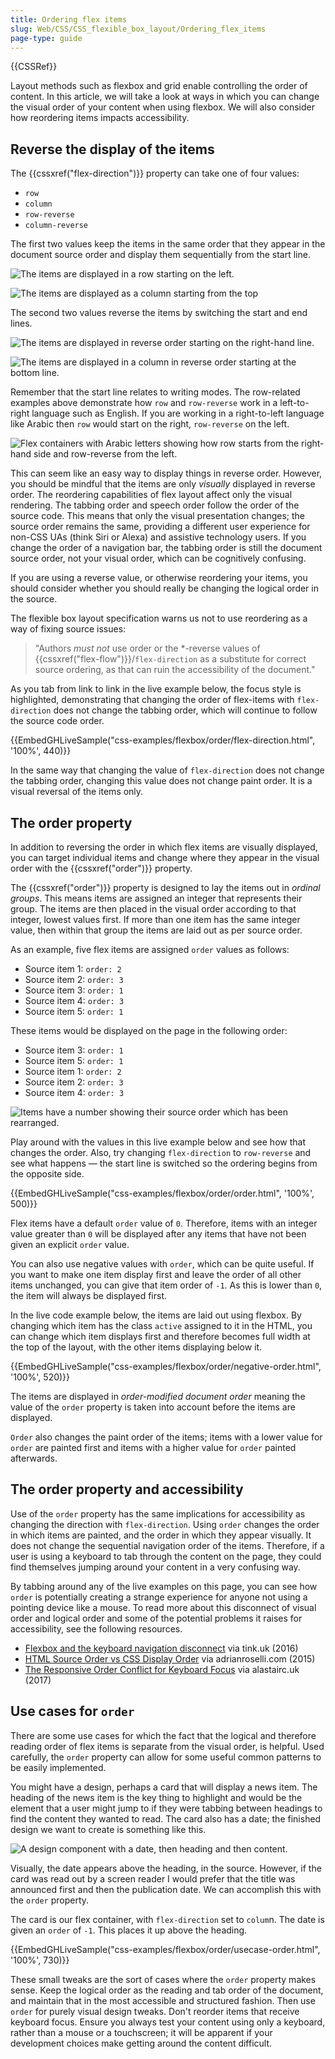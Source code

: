 ```yaml
---
title: Ordering flex items
slug: Web/CSS/CSS_flexible_box_layout/Ordering_flex_items
page-type: guide
---
```


{{CSSRef}}

Layout methods such as flexbox and grid enable controlling the order of content. In this article, we will take a look at ways in which you can change the visual order of your content when using flexbox. We will also consider how reordering items impacts accessibility.

## Reverse the display of the items

The {{cssxref("flex-direction")}} property can take one of four values:

- `row`
- `column`
- `row-reverse`
- `column-reverse`

The first two values keep the items in the same order that they appear in the document source order and display them sequentially from the start line.

![The items are displayed in a row starting on the left.](basics1.png)

![The items are displayed as a column starting from the top ](align10.png)

The second two values reverse the items by switching the start and end lines.

![The items are displayed in reverse order starting on the right-hand line.](align9.png)

![The items are displayed in a column in reverse order starting at the bottom line.](align11.png)

Remember that the start line relates to writing modes. The row-related examples above demonstrate how `row` and `row-reverse` work in a left-to-right language such as English. If you are working in a right-to-left language like Arabic then `row` would start on the right, `row-reverse` on the left.

![Flex containers with Arabic letters showing how row starts from the right-hand side and row-reverse from the left.](order-rtl.png)

This can seem like an easy way to display things in reverse order. However, you should be mindful that the items are only _visually_ displayed in reverse order. The reordering capabilities of flex layout affect only the visual rendering. The tabbing order and speech order follow the order of the source code. This means that only the visual presentation changes; the source order remains the same, providing a different user experience for non-CSS UAs (think Siri or Alexa) and assistive technology users. If you change the order of a navigation bar, the tabbing order is still the document source order, not your visual order, which can be cognitively confusing.

If you are using a reverse value, or otherwise reordering your items, you should consider whether you should really be changing the logical order in the source.

The flexible box layout specification warns us not to use reordering as a way of fixing source issues:

> "Authors _must not_ use order or the \*-reverse values of {{cssxref("flex-flow")}}/`flex-direction` as a substitute for correct source ordering, as that can ruin the accessibility of the document."

As you tab from link to link in the live example below, the focus style is highlighted, demonstrating that changing the order of flex-items with `flex-direction` does not change the tabbing order, which will continue to follow the source code order.

{{EmbedGHLiveSample("css-examples/flexbox/order/flex-direction.html", '100%', 440)}}

In the same way that changing the value of `flex-direction` does not change the tabbing order, changing this value does not change paint order. It is a visual reversal of the items only.

## The order property

In addition to reversing the order in which flex items are visually displayed, you can target individual items and change where they appear in the visual order with the {{cssxref("order")}} property.

The {{cssxref("order")}} property is designed to lay the items out in _ordinal groups_. This means items are assigned an integer that represents their group. The items are then placed in the visual order according to that integer, lowest values first. If more than one item has the same integer value, then within that group the items are laid out as per source order.

As an example, five flex items are assigned `order` values as follows:

- Source item 1: `order: 2`
- Source item 2: `order: 3`
- Source item 3: `order: 1`
- Source item 4: `order: 3`
- Source item 5: `order: 1`

These items would be displayed on the page in the following order:

- Source item 3: `order: 1`
- Source item 5: `order: 1`
- Source item 1: `order: 2`
- Source item 2: `order: 3`
- Source item 4: `order: 3`

![Items have a number showing their source order which has been rearranged.](order-property.png)

Play around with the values in this live example below and see how that changes the order. Also, try changing `flex-direction` to `row-reverse` and see what happens — the start line is switched so the ordering begins from the opposite side.

{{EmbedGHLiveSample("css-examples/flexbox/order/order.html", '100%', 500)}}

Flex items have a default `order` value of `0`. Therefore, items with an integer value greater than `0` will be displayed after any items that have not been given an explicit `order` value.

You can also use negative values with `order`, which can be quite useful. If you want to make one item display first and leave the order of all other items unchanged, you can give that item order of `-1`. As this is lower than `0`, the item will always be displayed first.

In the live code example below, the items are laid out using flexbox. By changing which item has the class `active` assigned to it in the HTML, you can change which item displays first and therefore becomes full width at the top of the layout, with the other items displaying below it.

{{EmbedGHLiveSample("css-examples/flexbox/order/negative-order.html", '100%', 520)}}

The items are displayed in _order-modified document order_ meaning the value of the `order` property is taken into account before the items are displayed.

`Order` also changes the paint order of the items; items with a lower value for `order` are painted first and items with a higher value for `order` painted afterwards.

## The order property and accessibility

Use of the `order` property has the same implications for accessibility as changing the direction with `flex-direction`. Using `order` changes the order in which items are painted, and the order in which they appear visually. It does not change the sequential navigation order of the items. Therefore, if a user is using a keyboard to tab through the content on the page, they could find themselves jumping around your content in a very confusing way.

By tabbing around any of the live examples on this page, you can see how `order` is potentially creating a strange experience for anyone not using a pointing device like a mouse. To read more about this disconnect of visual order and logical order and some of the potential problems it raises for accessibility, see the following resources.

- [Flexbox and the keyboard navigation disconnect](https://tink.uk/flexbox-the-keyboard-navigation-disconnect/) via tink.uk (2016)
- [HTML Source Order vs CSS Display Order](https://adrianroselli.com/2015/10/html-source-order-vs-css-display-order.html) via adrianroselli.com (2015)
- [The Responsive Order Conflict for Keyboard Focus](https://alastairc.uk/2017/06/the-responsive-order-conflict/) via alastairc.uk (2017)

## Use cases for `order`

There are some use cases for which the fact that the logical and therefore reading order of flex items is separate from the visual order, is helpful. Used carefully, the `order` property can allow for some useful common patterns to be easily implemented.

You might have a design, perhaps a card that will display a news item. The heading of the news item is the key thing to highlight and would be the element that a user might jump to if they were tabbing between headings to find the content they wanted to read. The card also has a date; the finished design we want to create is something like this.

![A design component with a date, then heading and then content.](order-card.png)

Visually, the date appears above the heading, in the source. However, if the card was read out by a screen reader I would prefer that the title was announced first and then the publication date. We can accomplish this with the `order` property.

The card is our flex container, with `flex-direction` set to `colum`n. The date is given an `order` of `-1`. This places it up above the heading.

{{EmbedGHLiveSample("css-examples/flexbox/order/usecase-order.html", '100%', 730)}}

These small tweaks are the sort of cases where the `order` property makes sense. Keep the logical order as the reading and tab order of the document, and maintain that in the most accessible and structured fashion. Then use `order` for purely visual design tweaks. Don't reorder items that receive keyboard focus. Ensure you always test your content using only a keyboard, rather than a mouse or a touchscreen; it will be apparent if your development choices make getting around the content difficult.
